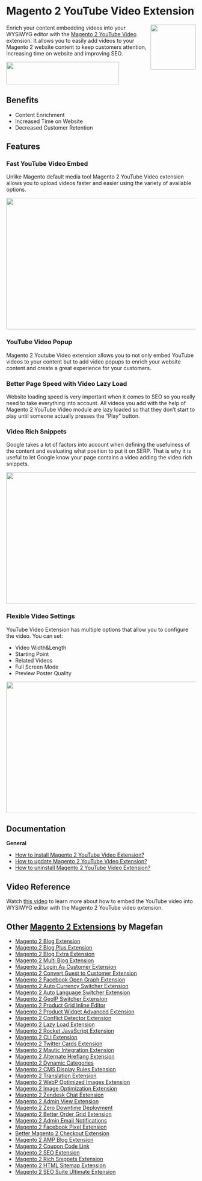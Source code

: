 # Magento 2 YouTube Video Extension
<img align="right" width="120" height="120" src="https://cm.magefan.com/mf_webp/jpg/media/catalog/product/cache/016c1dcfcd29d2b85ead3d1156d7ba11/i/c/icon-youtube.webp">

Enrich your content embedding videos into your WYSIWYG editor with the [Magento 2 YouTube Video](https://magefan.com/magento2-youtube-extension) extension. It allows you to easily add videos to your Magento 2 website content to keep customers attention, increasing time on website and improving SEO.


<a href="https://magefan.com/magento2-youtube-extension"><img width="300" height="60" src="https://cm.magefan.com/mf_webp/png/media/wysiwyg/DOWNLOAD_NOW.webp"></a>

## Benefits

* Content Enrichment
* Increased Time on Website
* Decreased Customer Retention


## Features
### Fast YouTube Video Embed

Unlike Magento default media tool Magento 2 YouTube Video extension allows you to upload videos faster and easier using the variety of available options.

<p align="center">
  <img width="700" height="349" src="https://cm.magefan.com/catalog/product/b/l/blog-extension-1-min_5.jpg">
</p>

### YouTube Video Popup

Magento 2 Youtube Video extension allows you to not only embed YouTube videos to your content but to add video popups to enrich your website content and create a great experience for your customers.


### Better Page Speed with Video Lazy Load

Website loading speed is very important when it comes to SEO so you really need to take everything into account. All videos you add with the help of Magento 2 YouTube Video module are lazy loaded so that they don’t start to play until someone actually presses the “Play” button.

### Video Rich Snippets

Google takes a lot of factors into account when defining the usefulness of the content and evaluating what position to put it on SERP. That is why it is useful to let Google know your page contains a video adding the video rich snippets.

<p align="center">
  <img width="700" height="349" src="https://cm.magefan.com/catalog/product/m/a/magento-2-video-rich-snippet.png">
</p>

### Flexible Video Settings

YouTube Video Extension has multiple options that allow you to configure the video. You can set:
* Video Width&Length 
* Starting Point 
* Related Videos 
* Full Screen Mode 
* Preview Poster Quality

<p align="center">
  <img width="700" height="349" src="https://cm.magefan.com/catalog/product/m/a/magento-2-youtube-video-options.png">
</p>

## Documentation

**General**
* [How to install Magento 2 YouTube Video Extension?](https://magefan.com/blog/magento-2-youtube-widget-extension-installation)
* [How to update Magento 2 YouTube Video Extension?](https://magefan.com/blog/update-magefan-youtube-widget-extension)
* [How to uninstall Magento 2 YouTube Video Extension?](https://magefan.com/blog/uninstall-magefan-youtube-widget-extension)

## Video Reference

Watch [this video](https://www.youtube.com/watch?v=TbbnxJoMWXI) to learn more about how to embed the YouTube video into WYSIWYG editor with the Magento 2 YouTube video extension.

## Other [Magento 2 Extensions](https://magefan.com/magento-2-extensions) by Magefan
  * [Magento 2 Blog Extension](https://magefan.com/magento2-blog-extension)
  * [Magento 2 Blog Plus Extension](https://magefan.com/magento2-blog-extension/pricing)
  * [Magento 2 Blog Extra Extension](https://magefan.com/magento2-blog-extension/pricing)
  * [Magento 2 Multi Blog Extension](https://magefan.com/magento-2-multi-blog-extension)
  * [Magento 2 Login As Customer Extension](https://magefan.com/login-as-customer-magento-2-extension)
  * [Magento 2 Convert Guest to Customer Extension](https://magefan.com/magento2-convert-guest-to-customer)
  * [Magento 2 Facebook Open Graph Extension](https://magefan.com/magento-2-open-graph-extension-og-tags)
  * [Magento 2 Auto Currency Switcher Extension](https://magefan.com/magento-2-currency-switcher-auto-currency-by-country)
  * [Magento 2 Auto Language Switcher Extension](https://magefan.com/magento-2-auto-language-switcher)
  * [Magento 2 GeoIP Switcher Extension](https://magefan.com/magento-2-geoip-switcher-extension)
  * [Magento 2 Product Grid Inline Editor](https://magefan.com/magento-2-product-grid-inline-editor)
  * [Magento 2 Product Widget Advanced Extension](https://magefan.com/magento-2-product-widget)
  * [Magento 2 Conflict Detector Extension](https://magefan.com/magento2-conflict-detector)
  * [Magento 2 Lazy Load Extension](https://magefan.com/magento-2-image-lazy-load-extension)
  * [Magento 2 Rocket JavaScript Extension](https://magefan.com/rocket-javascript-deferred-javascript)
  * [Magento 2 CLI Extension](https://magefan.com/magento2-cli-extension)
  * [Magento 2 Twitter Cards Extension](https://magefan.com/magento-2-twitter-cards-extension)
  * [Magento 2 Mautic Integration Extension](https://magefan.com/magento-2-mautic-extension)
  * [Magento 2 Alternate Hreflang Extension](https://magefan.com/magento2-alternate-hreflang-extension)
  * [Magento 2 Dynamic Categories](https://magefan.com/magento-2-dynamic-categories)
  * [Magento 2 CMS Display Rules Extension](https://magefan.com/magento-2-cms-display-rules-extension)
  * [Magento 2 Translation Extension](https://magefan.com/magento-2-translation-extension)
  * [Magento 2 WebP Optimized Images Extension](https://magefan.com/magento-2-webp-optimized-images)
  * [Magento 2 Image Optimization Extension](https://magefan.com/magento-2-image-optimization)
  * [Magento 2 Zendesk Chat Extension](https://magefan.com/magento-2-zendesk-chat-extension)
  * [Magento 2 Admin View Extension](https://magefan.com/magento-2-admin-view-extension)
  * [Magento 2 Zero Downtime Deployment](https://magefan.com/blog/magento-2-zero-downtime-deployment)
  * [Magento 2 Better Order Grid Extension](https://magefan.com/magento-2-better-order-grid-extension)
  * [Magento 2 Admin Email Notifications](https://magefan.com/magento-2-admin-email-notifications)
  * [Magento 2 Facebook Pixel Extension](https://magefan.com/magento-2-facebook-pixel-extension)
  * [Better Magento 2 Checkout Extension](https://magefan.com/better-magento-2-checkout-extension)
  * [Magento 2 AMP Blog Extension](https://magefan.com/magento-2-amp-blog-extension)
  * [Magento 2 Coupon Code Link](https://magefan.com/magento-2-coupon-code-link)
  * [Magento 2 SEO Extension](https://magefan.com/magento-2-seo-extension)
  * [Magento 2 Rich Snippets Extension](https://magefan.com/magento-2-rich-snippets)
  * [Magento 2 HTML Sitemap Extension](https://magefan.com/magento-2-html-sitemap-extension)
  * [Magento 2 SEO Suite Ultimate Extension](https://magefan.com/magento-2-seo-suite-ultimate-extension)
